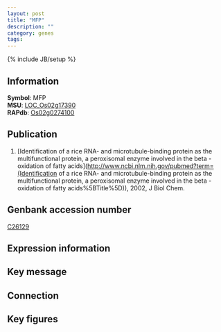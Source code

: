 ```yaml
---
layout: post
title: "MFP"
description: ""
category: genes
tags: 
---
```

{% include JB/setup %}

## Information
__Symbol__: MFP  
__MSU__: [LOC_Os02g17390](http://rice.plantbiology.msu.edu/cgi-bin/ORF_infopage.cgi?orf=LOC_Os02g17390)  
__RAPdb__: [Os02g0274100](http://rapdb.dna.affrc.go.jp/viewer/gbrowse_details/irgsp1?name=Os02g0274100)  

## Publication
1. [Identification of a rice RNA- and microtubule-binding protein as the multifunctional protein, a peroxisomal enzyme involved in the beta -oxidation of fatty acids](http://www.ncbi.nlm.nih.gov/pubmed?term=(Identification of a rice RNA- and microtubule-binding protein as the multifunctional protein, a peroxisomal enzyme involved in the beta -oxidation of fatty acids%5BTitle%5D)), 2002, J Biol Chem.

## Genbank accession number
[C26129](http://www.ncbi.nlm.nih.gov/nuccore/C26129)

## Expression information

## Key message

## Connection

## Key figures


